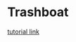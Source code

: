 # Trashboat

[tutorial link](https://tensorflow-object-detection-api-tutorial.readthedocs.io/en/latest/training.html)